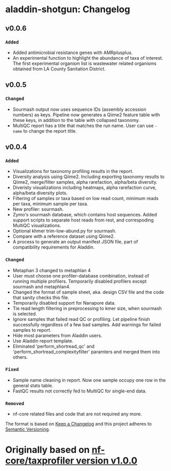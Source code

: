# aladdin-shotgun: Changelog

## v0.0.6

### `Added`
- Added antimicrobial resistance genes with AMRplusplus.
- An experimental function to highlight the abundance of taxa of interest. The first experimental organism list is wastewater related organisms obtained from LA County Sanitation District. 

## v0.0.5

### `Changed`
- Sourmash output now uses sequence IDs (assembly accession numbers) as keys. Pipeline now generates a Qiime2 feature table with these keys, in addition to the table with collapsed taxonomy.
- MultiQC report has a title that matches the run name. User can use `-name` to change the report title.

## v0.0.4 

### `Added`
- Visualizations for taxonomy profiling results in the report.
- Diversity analysis using Qiime2. Including exporting taxonomy results to Qiime2, merge/filter samples, alpha rarefaction, alpha/beta diversity.
- Diveristy visualizations including heatmaps, alpha rarefaction curve, alpha/beta diversity plots.
- Filtering of samples or taxa based on low read count, minimum reads per taxa, minimum sample per taxa.
- New profiler: sourmash. 
- Zymo's sourmash database, which contains host sequences. Added support scripts to separate host reads from rest, and correspoding MultiQC visualizations.
- Optional khmer trim-low-abund.py for sourmash.
- Compare with a reference dataset using Qiime2.
- A process to generate an output manifest JSON file, part of compatibility requirements for Aladdin.

### `Changed`
- Metaphan 3 changed to metaphlan 4
- User must choose one profiler-database combination, instead of running multiple profilers. Temporarily disabled profilers except sourmash and metaphlan4.
- Changed the format of sample sheet, aka. design CSV file and the code that sanity checks this file.
- Temporarily disabled support for Nanapore data.
- Tie read length filtering in preprocessing to kmer size, when sourmash is selected.
- Ignore samples that failed read QC or profiling. Let pipeline finish successfully regardless of a few bad samples. Add warnings for failed samples to report.
- Hide most parameters from Aladdin users.
- Use Aladdin report template.
- Eliminated 'perform_shortread_qc' and 'perform_shortread_complexityfilter' paramters and merged them into others.

### `Fixed`
- Sample name cleaning in report. Now one sample occupy one row in the general stats table.
- FastQC results not correctly fed to MultiQC for single-end data.

### `Removed`
- nf-core related files and code that are not required any more.

The format is based on [Keep a Changelog](https://keepachangelog.com/en/1.0.0/)
and this project adheres to [Semantic Versioning](https://semver.org/spec/v2.0.0.html).

# Originally based on [nf-core/taxprofiler version v1.0.0](https://github.com/nf-core/taxprofiler/tree/1.0.0)